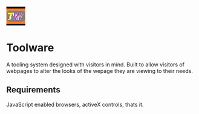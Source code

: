 ![Toolware Logo](./toolware-basic.png)
# Toolware
A tooling system designed with visitors in mind. Built to allow visitors of webpages to alter the looks of the wepage they are viewing to their needs.

## Requirements
JavaScript enabled browsers, activeX controls, thats it.
